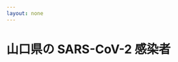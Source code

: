 ```yaml
---
layout: none
---
```


# 山口県の SARS-CoV-2 感染者

<div id="list">
</div>

<script src="table.js"></script>
<link rel="stylesheet" href="style.css">